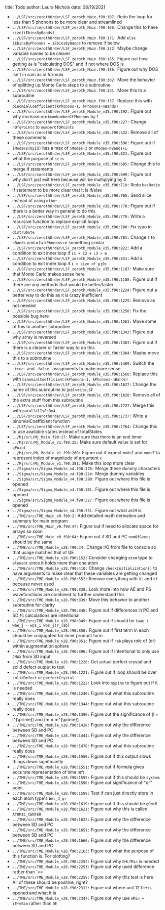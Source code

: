 title: Todo
author: Laura Nichols
date: 08/19/2021

* `../LSF/src/zerothOrder/LSF_zeroth_Main.f90:107:` Redo the loop for less than 5 phonons to be more clear and streamlined
* `../LSF/src/zerothOrder/LSF_zeroth_Main.f90:166:` Change this to have `size(iEbinsByBands)`
* `../LSF/src/zerothOrder/LSF_zeroth_Main.f90:171:` Add `else iEbinsByPhonons = iEbinsByBands` to remove if below
* `../LSF/src/zerothOrder/LSF_zeroth_Main.f90:172:` Maybe change variable names to be clearer
* `../LSF/src/zerothOrder/LSF_zeroth_Main.f90:185:` Figure out how getting `de` is "calculating DOS" and if not where DOS is
* `../LSF/src/zerothOrder/LSF_zeroth_Main.f90:186:` Figure out why DOS isn't in sum as in formula
* `../LSF/src/zerothOrder/LSF_zeroth_Main.f90:302:` Move the behavior of splitting up Monte Carlo steps to a subroutine
* `../LSF/src/zerothOrder/LSF_zeroth_Main.f90:331:` Move this to a subroutine
* `../LSF/src/zerothOrder/LSF_zeroth_Main.f90:337:` Replace this with `binomialCoefficient(kPhonons-1, kPhonons-nBands)`
* `../LSF/src/zerothOrder/LSF_zeroth_Module_v35.f90:192:` Figure out why increase `minimumNumberOfPhonons` by 1
* `../LSF/src/zerothOrder/LSF_zeroth_Module_v35.f90:227:` Change `nOfqPoints` to `numberOfQPoints` 
* `../LSF/src/zerothOrder/LSF_zeroth_Module_v35.f90:532:` Remove all of these comments 
* `../LSF/src/zerothOrder/LSF_zeroth_Module_v35.f90:596:` Figure out if `iModeFs(myid)` has a max of `nModes-3` or `nModes-nBands+1`
* `../LSF/src/zerothOrder/LSF_zeroth_Module_v35.f90:621:` Figure out what the purpose of `ic` is 
* `../LSF/src/zerothOrder/LSF_zeroth_Module_v35.f90:685:` Change this to merge if statements 
* `../LSF/src/zerothOrder/LSF_zeroth_Module_v35.f90:699:` Figure out why don't just exit here because will be multiplying by 0 
* `../LSF/src/zerothOrder/LSF_zeroth_Module_v35.f90:719:` Redo `besRatio` if statement to be more clear that it is if/else 
* `../LSF/src/zerothOrder/LSF_zeroth_Module_v35.f90:765:` Send slice instead of using `other` 
* `../LSF/src/zerothOrder/LSF_zeroth_Module_v35.f90:778:` Figure out if there is a better way in general to do this 
* `../LSF/src/zerothOrder/LSF_zeroth_Module_v35.f90:779:` Write a recursive function to replace explicit loops 
* `../LSF/src/zerothOrder/LSF_zeroth_Module_v35.f90:780:` Fix typo in `distrubute` 
* `../LSF/src/zerothOrder/LSF_zeroth_Module_v35.f90:781:` Change `l` to `nBands` and `m` to `kPhonons` or something similar 
* `../LSF/src/zerothOrder/LSF_zeroth_Module_v35.f90:822:` Add a condition to exit inner loop if `i1 + i2 + i3 > m` 
* `../LSF/src/zerothOrder/LSF_zeroth_Module_v35.f90:831:` Add a condition to exit inner loop if `i > size of pj0s` 
* `../LSF/src/zerothOrder/LSF_zeroth_Module_v35.f90:1187:` Make sure that Monte Carlo makes sense here 
* `../LSF/src/zerothOrder/LSF_zeroth_Module_v35.f90:1188:` Figure out if there are any methods that would be better/faster 
* `../LSF/src/zerothOrder/LSF_zeroth_Module_v35.f90:1224:` Figure out a better way to do this as it is crazy inefficient 
* `../LSF/src/zerothOrder/LSF_zeroth_Module_v35.f90:1229:` Remove as not needed 
* `../LSF/src/zerothOrder/LSF_zeroth_Module_v35.f90:1250:` Fix the possible bug here 
* `../LSF/src/zerothOrder/LSF_zeroth_Module_v35.f90:1261:` Move some of this to another subroutine 
* `../LSF/src/zerothOrder/LSF_zeroth_Module_v35.f90:1343:` Figure out why array is reversed 
* `../LSF/src/zerothOrder/LSF_zeroth_Module_v35.f90:1383:` Figure out if there is a clearer or faster way to do this 
* `../LSF/src/zerothOrder/LSF_zeroth_Module_v35.f90:1384:` Maybe move this to a subroutine 
* `../LSF/src/zerothOrder/LSF_zeroth_Module_v35.f90:1409:` Switch the `.true.` and `.false.` assignments to make more sense 
* `../LSF/src/zerothOrder/LSF_zeroth_Module_v35.f90:1560:` Replace this with `binomialCoefficient(kPhonons-1, kPhonons-nBands)` 
* `../LSF/src/zerothOrder/LSF_zeroth_Module_v35.f90:1627:` Change the name of this subroutine to just `writeLSF` 
* `../LSF/src/zerothOrder/LSF_zeroth_Module_v35.f90:1628:` Remove all of the extra stuff from this subroutine 
* `../LSF/src/zerothOrder/LSF_zeroth_Module_v35.f90:1727:` Merge this with `parallelIsFsBy4` 
* `../LSF/src/zerothOrder/LSF_zeroth_Module_v35.f90:1737:` Write a binomialCoefficient function 
* `../LSF/src/zerothOrder/LSF_zeroth_Module_v35.f90:1764:` Change this to use available states instead of totalStates 
* `../Mj/src/Mj_Main.f90:17:` Make sure that there is an end timer
* `../Mj/src/Mj_Module_v1.f90:25:` Make sure default value is set for `qPoint` 
* `../Mj/src/Mj_Module_v1.f90:269:` Figure out if expect `modeI` and `modeF` to represent index of magnitude of argument `x` 
* `../Mj/src/Mj_Module_v1.f90:381:` Make this loop more clear 
* `../Sigma/src/Sigma_Module_v4.f90:176:` Merge these dummy characters
* `../Sigma/src/Sigma_Module_v4.f90:224:` Merge dummy variables
* `../Sigma/src/Sigma_Module_v4.f90:290:` Figure out where this file is opened
* `../Sigma/src/Sigma_Module_v4.f90:301:` Figure out where this file is opened
* `../Sigma/src/Sigma_Module_v4.f90:327:` Figure out where this file is opened
* `../Sigma/src/Sigma_Module_v4.f90:331:` Figure out what `abCM` is
* `../TME/src/TME_Main_v9.f90:2:` Add detailed math derivation and summary for main program
* `../TME/src/TME_Main_v9.f90:47:` Figure out if need to allocate space for arrays so soon
* `../TME/src/TME_Main_v9.f90:64:` Figure out if SD and PC `numOfGvecs` should be the same
* `../TME/src/TME_Module_v28.f90:34:` Change I/O from file to console so that usage matches that of QE
* `../TME/src/TME_Module_v28.f90:152:` Consider changing `atom` type to `element` since it holds more than one atom
* `../TME/src/TME_Module_v28.f90:410:` Change `checkInitialization()` to have arguments to make clear that these variables are getting changed
* `../TME/src/TME_Module_v28.f90:552:` Remove everything with `ki` and `kf` because never used
* `../TME/src/TME_Module_v28.f90:838:` Look more into how AE and PS wavefunctions are combined to further understand this
* `../TME/src/TME_Module_v28.f90:839:` Move this behavior to another subroutine for clarity
* `../TME/src/TME_Module_v28.f90:848:` Figure out if differences in PC and SD `F1` calculations are intentional
* `../TME/src/TME_Module_v28.f90:849:` Figure out if should be `(wae_i wae_j - wps_i wps_j)r_{ab}`
* `../TME/src/TME_Module_v28.f90:850:` Figure out if first term in each should be conjugated for inner product form
* `../TME/src/TME_Module_v28.f90:851:` Figure out if `rab` plays role of \(dr\) within augmentation sphere
* `../TME/src/TME_Module_v28.f90:890:` Figure out if intentional to only use `JMAX` from SD input
* `../TME/src/TME_Module_v28.f90:1220:` Get actual perfect crystal and solid defect output to test
* `../TME/src/TME_Module_v28.f90:1221:` Figure out if loop should be over `solidDefect` or `perfectCrystal`
* `../TME/src/TME_Module_v28.f90:1222:` Look into `nSpins` to figure out if it is needed
* `../TME/src/TME_Module_v28.f90:1240:` Figure out what this subroutine really does
* `../TME/src/TME_Module_v28.f90:1344:` Figure out what this subroutine really does
* `../TME/src/TME_Module_v28.f90:1396:` Figure out the significance of \(l = l^{\prime}\) and \(m = m^{\prime}\)
* `../TME/src/TME_Module_v28.f90:1428:` Figure out why the difference between SD and PC
* `../TME/src/TME_Module_v28.f90:1441:` Figure out why the difference between SD and PC
* `../TME/src/TME_Module_v28.f90:1478:` Figure out what this subroutine really does
* `../TME/src/TME_Module_v28.f90:1550:` Figure out if this output slows things down significantly
* `../TME/src/TME_Module_v28.f90:1551:` Figure out if formula gives accurate representation of time left
* `../TME/src/TME_Module_v28.f90:1595:` Figure out if this should be `system`
* `../TME/src/TME_Module_v28.f90:1596:` Figure out significance of "qr" point
* `../TME/src/TME_Module_v28.f90:1599:` Test if can just directly store in each atom type's `bes_J_qr`
* `../TME/src/TME_Module_v28.f90:1619:` Figure out if this should be `gDotR`
* `../TME/src/TME_Module_v28.f90:1621:` Figure out why this is called `ATOMIC_CENTER`
* `../TME/src/TME_Module_v28.f90:1622:` Figure out why the difference between SD and PC
* `../TME/src/TME_Module_v28.f90:1651:` Figure out why the difference between SD and PC
* `../TME/src/TME_Module_v28.f90:1666:` Figure out why the difference between SD and PC
* `../TME/src/TME_Module_v28.f90:2163:` Figure out what the purpose of this function is. For plotting?
* `../TME/src/TME_Module_v28.f90:2252:` Figure out why `DHifMin` is needed
* `../TME/src/TME_Module_v28.f90:2253:` Figure out why used difference rather than `==
* `../TME/src/TME_Module_v28.f90:2258:` Figure out why this test is here. All of these should be positive, right?
* `../TME/src/TME_Module_v28.f90:2312:` Figure out where unit 12 file is opened and what it is
* `../TME/src/TME_Module_v28.f90:2347:` Figure out why use `eMin + iE*eBin` rather than `DE`
